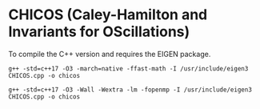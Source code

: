 # CHICOS (Caley-Hamilton and Invariants for OScillations)

To compile the C++ version and requires the EIGEN package.

`
g++ -std=c++17 -O3 -march=native -ffast-math -I /usr/include/eigen3 CHICOS.cpp -o chicos
`

`
g++ -std=c++17 -O3 -Wall -Wextra -lm -fopenmp -I /usr/include/eigen3 CHICOS.cpp -o chicos
`
